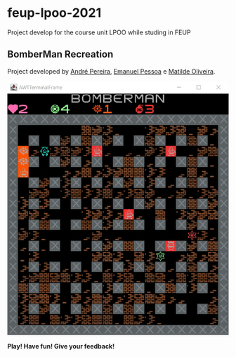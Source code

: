 # feup-lpoo-2021
Project develop for the course unit LPOO while studing in FEUP

## BomberMan Recreation

Project developed by [André Pereira](https://github.com/Andrepereira2001), [Emanuel Pessoa](https://github.com/EmanuelPogssoa) e [Matilde Oliveira](https://github.com/maildejoliveira).

![GAME2 GIF](./docs/images/Game2.gif)

**Play! Have fun! Give your feedback!**
